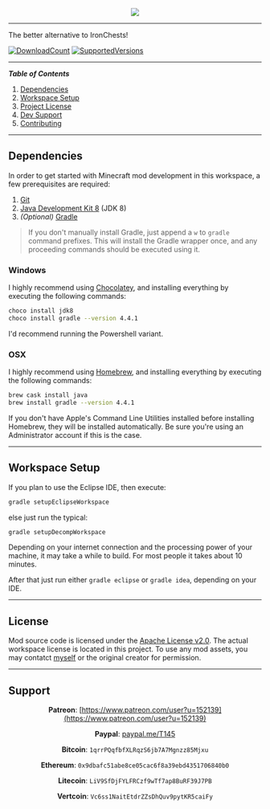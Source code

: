 <p align="center"><img src="https://i.imgur.com/Vsj2cT2.png"/></p>

***

The better alternative to IronChests!

[![DownloadCount](http://cf.way2muchnoise.eu/metalchests.svg)](https://minecraft.curseforge.com/projects/metalchests)
[![SupportedVersions](http://cf.way2muchnoise.eu/versions/For%20MC%20_290145_all.svg)](https://minecraft.curseforge.com/projects/metalchests)

---
**_Table of Contents_**

1. [Dependencies](https://github.com/T145/metalchests#dependencies)
2. [Workspace Setup](https://github.com/T145/metalchests#workspace-setup)
3. [Project License](https://github.com/T145/metalchests#license)
4. [Dev Support](https://github.com/T145/metalchests#support)
5. [Contributing](https://github.com/T145/metalchests/blob/master/.github/CONTRIBUTING.md)

---

## Dependencies

In order to get started with Minecraft mod development in this workspace, a few prerequisites are required:

1. [Git](https://git-scm.com/downloads)
2. [Java Development Kit 8](http://www.oracle.com/technetwork/java/javase/downloads/jdk8-downloads-2133151.html) (JDK 8)
3. *(Optional)* [Gradle](http://gradle.org/gradle-download/)

> If you don't manually install Gradle, just append a `w` to `gradle` command prefixes.
> This will install the Gradle wrapper once, and any proceeding commands should be executed using it.

### Windows
I highly recommend using [Chocolatey](https://chocolatey.org/install),
and installing everything by executing the following commands:
```bash
choco install jdk8
choco install gradle --version 4.4.1
```
I'd recommend running the Powershell variant.

### OSX
I highly recommend using [Homebrew](https://brew.sh/),
and installing everything by executing the following commands:
```bash
brew cask install java
brew install gradle --version 4.4.1
```
If you don't have Apple's Command Line Utilities installed before installing Homebrew, they will be installed automatically.
Be sure you're using an Administrator account if this is the case.

---

## Workspace Setup

If you plan to use the Eclipse IDE, then execute:
```bash
gradle setupEclipseWorkspace
```
else just run the typical:
```bash
gradle setupDecompWorkspace
```

Depending on your internet connection and the processing power of your machine, it may take a while to build.
For most people it takes about 10 minutes.

After that just run either `gradle eclipse` or `gradle idea`, depending on your IDE.

---

## License

Mod source code is licensed under the [Apache License v2.0](http://www.apache.org/licenses/LICENSE-2.0). The actual workspace license is located in this project. To use any mod assets, you may contatct [myself](https://github.com/T145) or the original creator for permission.

---

## Support

<div align="center">

**Patreon**: [https://www.patreon.com/user?u=152139](https://www.patreon.com/user?u=152139)
</div>

<div align="center">

**Paypal**: [paypal.me/T145](paypal.me/T145)
</div>

<div align="center">

**Bitcoin**: `1qrrPQqfbfXLRqzS6jb7A7Mgnzz85Mjxu`
</div>

<div align="center">

**Ethereum**: `0x9dbafc51abe8ce05cac6f8a39ebd4351706840b0`
</div>

<div align="center">

**Litecoin**: `LiV9SfDjFYLFRCzf9wTf7ap8BuRF39J7PB`
</div>

<div align="center">

**Vertcoin**: `Vc6ss1NaitEtdrZZsDhQuv9pytKR5caiFy`
</div>
